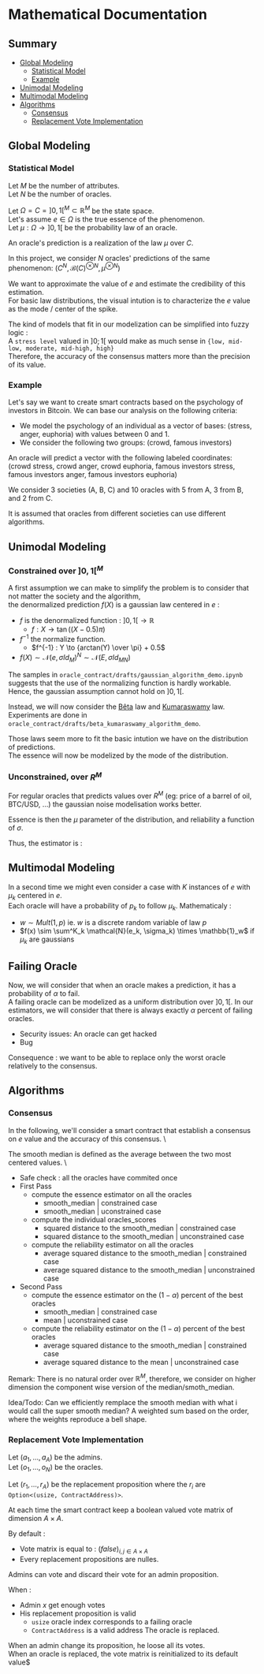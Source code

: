 # Mathematical Documentation

## Summary

- [Global Modeling](#global-modeling)
    - [Statistical Model](#statistical-model)
    - [Example](#example)
- [Unimodal Modeling](#unimodal-modeling)
- [Multimodal Modeling](#multimodal-modeling)
- [Algorithms](#algorithms)
    - [Consensus](#consensus)
    - [Replacement Vote Implementation](#replacement-vote-implementation)


## Global Modeling

### Statistical Model

Let $M$ be the number of attributes. \
Let $N$ be the number of oracles.

Let $\Omega = C = ]0, 1[^M \subset \mathbb{R}^M$ be the state space. \
Let's assume $e \in \Omega$ is the true essence of the phenomenon. \
Let $\mu : \Omega \to ]0, 1[$ be the probability law of an oracle.

An oracle's prediction is a realization of the law $\mu$ over $C$.

In this project, we consider $N$ oracles' predictions of the same phenomenon: $(C^N, \mathcal{B}(C)^{\otimes N}, \mu^{\otimes N})$

We want to approximate the value of $e$ and estimate the credibility of this estimation. \
For basic law distributions, the visual intution is to characterize the $e$ value as the mode / center of the spike. 

The kind of models that fit in our modelization can be simplified into fuzzy logic : \
A `stress level` valued in $]0;1[$ would make as much sense in `{low, mid-low, moderate, mid-high, high}` \
Therefore, the accuracy of the consensus matters more than the precision of its value.

### Example

Let's say we want to create smart contracts based on the psychology of investors in Bitcoin.
We can base our analysis on the following criteria:
- We model the psychology of an individual as a vector of bases:
(stress, anger, euphoria) with values between $0$ and $1$.
- We consider the following two groups: (crowd, famous investors)

An oracle will predict a vector with the following labeled coordinates: \
(crowd stress, crowd anger, crowd euphoria, famous investors stress, famous investors anger, famous investors euphoria)

We consider 3 societies (A, B, C) and 10 oracles with 5 from A, 3 from B, and 2 from C.

It is assumed that oracles from different societies can use different algorithms.

## Unimodal Modeling

### Constrained over $]0, 1[^M$

A first assumption we can make to simplify the problem is to consider that not matter the society and the algorithm, \
the denormalized prediction $f(X)$ is a gaussian law centered in $e$ :
- $f$ is the denormalized function : $]0, 1[ \to \mathbb{R}$
    - $f : X \to \tan((X - 0.5) \pi)$ $\qquad$
- $f^{-1}$ the normalize function.
    - $f^{-1} : Y \to {arctan(Y) \over \pi} + 0.5$
- $f(X) \sim \mathcal N(e, \sigma Id_M)^N \sim \mathcal N(E, \sigma Id_{MN})$

The samples in ``oracle_contract/drafts/gaussian_algorithm_demo.ipynb`` suggests that the use of the normalizing function is hardly workable. \
Hence, the gaussian assumption cannot hold on $]0, 1[$.

Instead, we will now consider the [Bêta](https://fr.wikipedia.org/wiki/Loi_b%C3%AAta) law and [Kumaraswamy](https://fr.wikipedia.org/wiki/Loi_de_Kumaraswamy) law. \
Experiments are done in ``oracle_contract/drafts/beta_kumaraswamy_algorithm_demo``.

Those laws seem more to fit the basic intution we have on the distribution of predictions. \
The essence will now be modelized by the mode of the distribution.

### Unconstrained, over $R^M$

For regular oracles that predicts values over $R^M$ (eg: price of a barrel of oil, BTC/USD, $\dots$) the gaussian noise modelisation works better.

Essence is then the $\mu$ parameter of the distribution, and reliability a function of $\sigma$.

Thus, the estimator is :

## Multimodal Modeling

In a second time we might even consider a case with $K$ instances of $e$ with $\mu_k$ centered in $e$. \
Each oracle will have a probability of $p_k$ to follow $\mu_k$. Mathematicaly :
- $w \sim Mult(1, p)$ ie. $w$ is a discrete random variable of law $p$
- $f(x) \sim \sum^K_k \mathcal{N}(e_k, \sigma_k) \times \mathbb{1}_w$ if $\mu_k$ are gaussians

## Failing Oracle

Now, we will consider that when an oracle makes a prediction, it has a probability of $\alpha$ to fail. \
A failing oracle can be modelized as a uniform distribution over $]0, 1[$.
In our estimators, we will consider that there is always exactly $\alpha$ percent of failing oracles.

- Security issues: An oracle can get hacked
- Bug

Consequence : we want to be able to replace only the worst oracle relatively to the consensus.

## Algorithms

### Consensus

In the following, we'll consider a smart contract that establish a consensus on $e$ value and the accuracy of this consensus. \

The smooth median is defined as the average between the two most centered values. \

- Safe check : all the oracles have commited once
- First Pass
    - compute the essence estimator on all the oracles
        - smooth_median | constrained case
        - smooth_median | uconstrained case
    - compute the individual oracles_scores
        - squared distance to the smooth_median | constrained case
        - squared distance to the smooth_median | unconstrained case
    - compute the reliability estimator on all the oracles
        - average squared distance to the smooth_median | constrained case
        - average squared distance to the smooth_median | unconstrained case
- Second Pass
    - compute the essence estimator on the $(1-\alpha)$ percent of the best oracles
        - smooth_median | constrained case
        - mean | uconstrained case
    - compute the reliability estimator on the $(1-\alpha)$ percent of the best oracles
        - average squared distance to the smooth_median | constrained case
        - average squared distance to the mean | unconstrained case

Remark: There is no natural order over $\mathbb{R}^M$, therefore, we consider on higher dimension the component wise version of the median/smoth_median.

Idea/Todo: Can we efficiently remplace the smooth median with what i would call the super smooth median? A weighted sum based on the order, where the weights reproduce a bell shape.

### Replacement Vote Implementation

Let $(a_1, \dots, a_A)$ be the admins. \
Let $(o_1, \dots, o_N)$ be the oracles.

Let $(r_1, \dots, r_A)$ be the replacement proposition where the $r_i$ are ``Option<(usize, ContractAddress)>``.

At each time the smart contract keep a boolean valued vote matrix of dimension $A \times A$.

By default :
- Vote matrix is equal to : $(false)_{i,j \in A \times A}$
- Every replacement propositions are nulles.

Admins can vote and discard their vote for an admin proposition.

When :
- Admin $x$ get enough votes
- His replacement proposition is valid
    - ``usize`` oracle index corresponds to a failing oracle
    - ``ContractAddress`` is a valid address
The oracle is replaced.

When an admin change its proposition, he loose all its votes. \
When an oracle is replaced, the vote matrix is reinitialized to its default value$


